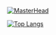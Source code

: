 [![MasterHead](https://user-images.githubusercontent.com/24524555/237039902-0b9d59df-dacf-4055-9ce9-d8566ec7eca7.png)](https://github.com/wervlad)

[![Top Langs](https://github-readme-stats.vercel.app/api/top-langs/?username=wervlad&exclude_repo=dlsyscourse-project&hide_progress=true&layout=compact&theme=tokyonight)](https://github.com/wervlad)
<!--
**wervlad/wervlad** is a ✨ _special_ ✨ repository because its `README.md` (this file) appears on your GitHub profile.

Here are some ideas to get you started:

- 🔭 I’m currently working on ...
- 🌱 I’m currently learning ...
- 👯 I’m looking to collaborate on ...
- 🤔 I’m looking for help with ...
- 💬 Ask me about ...
- 📫 How to reach me: ...
- 😄 Pronouns: ...
- ⚡ Fun fact: ...
-->
